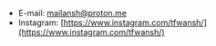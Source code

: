 - E-mail: [mailansh@proton.me](mailto:mailansh@proton.me)
- Instagram: [https://www.instagram.com/tfwansh/](https://www.instagram.com/tfwansh/)
